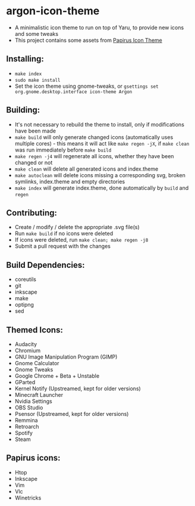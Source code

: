 # argon-icon-theme
  - A minimalistic icon theme to run on top of Yaru, to provide new icons and some tweaks
  - This project contains some assets from [Papirus Icon Theme](https://github.com/PapirusDevelopmentTeam/papirus-icon-theme)

## Installing:
  - `make index`
  - `sudo make install`
  - Set the icon theme using gnome-tweaks, or `gsettings set org.gnome.desktop.interface icon-theme Argon`

## Building:
  - It's not necessary to rebuild the theme to install, only if modifications have been made
  - `make build` will only generate changed icons (automatically uses multiple cores) - this means it will act like `make regen -jX`, if `make clean` was run immediately before `make build`
  - `make regen -j4` will regenerate all icons, whether they have been changed or not
  - `make clean` will delete all generated icons and index.theme
  - `make autoclean` will delete icons missing a corresponding svg, broken symlinks, index.theme and empty directories
  - `make index` will generate index.theme, done automatically by `build` and `regen`

## Contributing:
  - Create / modify / delete the appropriate .svg file(s)
  - Run `make build` if no icons were deleted
  - If icons were deleted, run `make clean; make regen -j8`
  - Submit a pull request with the changes

## Build Dependencies:
  - coreutils
  - git
  - inkscape
  - make
  - optipng
  - sed

## Themed Icons:
  - Audacity
  - Chromium
  - GNU Image Manipulation Program (GIMP)
  - Gnome Calculator
  - Gnome Tweaks
  - Google Chrome + Beta + Unstable
  - GParted
  - Kernel Notify (Upstreamed, kept for older versions)
  - Minecraft Launcher
  - Nvidia Settings
  - OBS Studio
  - Psensor (Upstreamed, kept for older versions)
  - Remmina
  - Retroarch
  - Spotify
  - Steam

## Papirus icons:
  - Htop
  - Inkscape
  - Vim
  - Vlc
  - Winetricks
